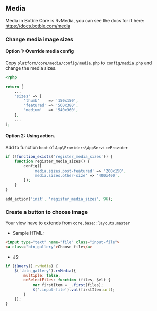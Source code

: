 ## Media

Media in Botble Core is RvMedia, you can see the docs for it here: https://docs.botble.com/media

### Change media image sizes

#### Option 1: Override media config
Copy `platform/core/media/config/media.php` to `config/media.php` and change the media sizes.

```php
<?php

return [
    ...
    'sizes' => [
        'thumb'    => '150x150',
        'featured' => '560x380',
        'medium'   => '540x360',
    ],
    ...
];

```

#### Option 2: Using action.
Add to function `boot` of `App\Providers\AppServiceProvider`

```php
if (!function_exists('register_media_sizes')) {
    function register_media_sizes() {
        config([
            'media.sizes.post-featured' => '200x150',
            'media.sizes.other-size' => '400x400',
        ]);
    }
}

add_action('init', 'register_media_sizes', 96);
```

### Create a button to choose image

Your view have to extends from `core.base::layouts.master`

- Sample HTML:

```html
<input type="text" name="file" class="input-file">
<a class="btn_gallery">Choose file</a>

```
- JS:

```javascript
if (jQuery().rvMedia) {
    $('.btn_gallery').rvMedia({
        multiple: false,
        onSelectFiles: function (files, $el) {
            var firstItem = _.first(files);
            $('.input-file').val(firstItem.url);
        }
    });
}
```
